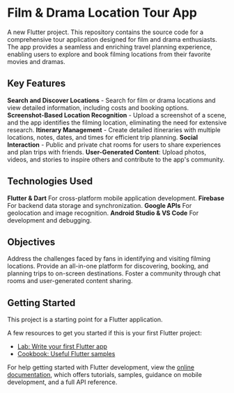 # Film & Drama Location Tour App

A new Flutter project. This repository contains the source code for a comprehensive tour application designed for film and drama enthusiasts. The app provides a seamless and enriching travel planning experience, enabling users to explore and book filming locations from their favorite movies and dramas.

## Key Features

**Search and Discover Locations** - Search for film or drama locations and view detailed information, including costs and booking options.
**Screenshot-Based Location Recognition** - Upload a screenshot of a scene, and the app identifies the filming location, eliminating the need for extensive research.
**Itinerary Management** - Create detailed itineraries with multiple locations, notes, dates, and times for efficient trip planning.
**Social Interaction** - Public and private chat rooms for users to share experiences and plan trips with friends.
**User-Generated Content**: Upload photos, videos, and stories to inspire others and contribute to the app's community.

## Technologies Used

**Flutter & Dart** For cross-platform mobile application development.
**Firebase**  For backend data storage and synchronization.
**Google APIs** For geolocation and image recognition.
**Android Studio & VS Code** For development and debugging.

## Objectives

Address the challenges faced by fans in identifying and visiting filming locations.
Provide an all-in-one platform for discovering, booking, and planning trips to on-screen destinations.
Foster a community through chat rooms and user-generated content sharing.

## Getting Started

This project is a starting point for a Flutter application.

A few resources to get you started if this is your first Flutter project:

- [Lab: Write your first Flutter app](https://docs.flutter.dev/get-started/codelab)
- [Cookbook: Useful Flutter samples](https://docs.flutter.dev/cookbook)

For help getting started with Flutter development, view the
[online documentation](https://docs.flutter.dev/), which offers tutorials,
samples, guidance on mobile development, and a full API reference.
